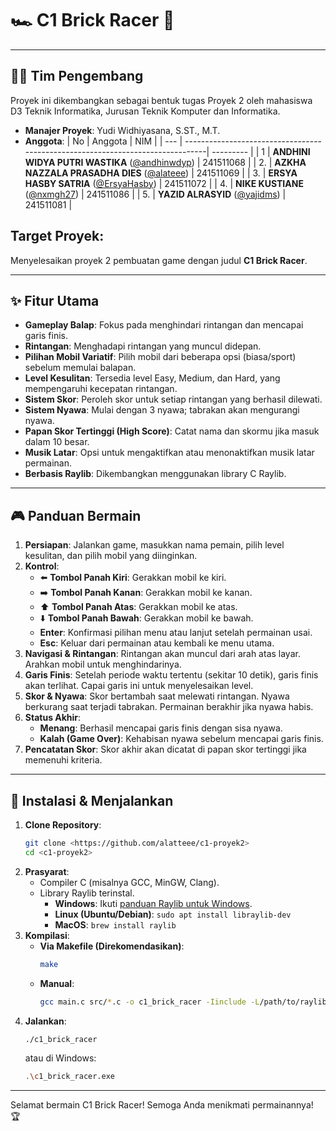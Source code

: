 # 🏎️ C1 Brick Racer 🧱

---

## 🧑‍💻 Tim Pengembang

Proyek ini dikembangkan sebagai bentuk tugas Proyek 2 oleh mahasiswa D3 Teknik Informatika, Jurusan Teknik Komputer dan Informatika.

* **Manajer Proyek**: Yudi Widhiyasana, S.ST., M.T.
* **Anggota**:
| No  | Anggota                                                                        | NIM       |
| --- | -------------------------------------------------------------------------------| --------- |
| 1   | **ANDHINI WIDYA PUTRI WASTIKA** ([@andhinwdyp](https://github.com/andhinwdyp)) | 241511068 |
| 2.  | **AZKHA NAZZALA PRASADHA DIES** ([@alateee](https://github.com/alatteee))      | 241511069 |
| 3.  | **ERSYA HASBY SATRIA** ([@ErsyaHasby](https://github.com/ErsyaHasby))          | 241511072 |
| 4.  | **NIKE KUSTIANE** ([@nxmgh27](https://github.com/nxmgh27))                     | 241511086 |
| 5.  | **YAZID ALRASYID** ([@yajidms](https://github.com/yajidms))                    | 241511081 |

## Target Proyek:
Menyelesaikan proyek 2 pembuatan game dengan judul **C1 Brick Racer**.

---

## ✨ Fitur Utama

* **Gameplay Balap**: Fokus pada menghindari rintangan dan mencapai garis finis.
* **Rintangan**: Menghadapi rintangan yang muncul didepan.
* **Pilihan Mobil Variatif**: Pilih mobil dari beberapa opsi (biasa/sport) sebelum memulai balapan.
* **Level Kesulitan**: Tersedia level Easy, Medium, dan Hard, yang mempengaruhi kecepatan rintangan.
* **Sistem Skor**: Peroleh skor untuk setiap rintangan yang berhasil dilewati.
* **Sistem Nyawa**: Mulai dengan 3 nyawa; tabrakan akan mengurangi nyawa.
* **Papan Skor Tertinggi (High Score)**: Catat nama dan skormu jika masuk dalam 10 besar.
* **Musik Latar**: Opsi untuk mengaktifkan atau menonaktifkan musik latar permainan.
* **Berbasis Raylib**: Dikembangkan menggunakan library C Raylib.

---

## 🎮 Panduan Bermain

1.  **Persiapan**: Jalankan game, masukkan nama pemain, pilih level kesulitan, dan pilih mobil yang diinginkan.
2.  **Kontrol**:
    * ⬅️ **Tombol Panah Kiri**: Gerakkan mobil ke kiri.
    * ➡️ **Tombol Panah Kanan**: Gerakkan mobil ke kanan.
    * ⬆️ **Tombol Panah Atas**: Gerakkan mobil ke atas.
    * ⬇️ **Tombol Panah Bawah**: Gerakkan mobil ke bawah.
    * **Enter**: Konfirmasi pilihan menu atau lanjut setelah permainan usai.
    * **Esc**: Keluar dari permainan atau kembali ke menu utama.
3.  **Navigasi & Rintangan**: Rintangan akan muncul dari arah atas layar. Arahkan mobil untuk menghindarinya.
4.  **Garis Finis**: Setelah periode waktu tertentu (sekitar 10 detik), garis finis akan terlihat. Capai garis ini untuk menyelesaikan level.
5.  **Skor & Nyawa**: Skor bertambah saat melewati rintangan. Nyawa berkurang saat terjadi tabrakan. Permainan berakhir jika nyawa habis.
6.  **Status Akhir**:
    * **Menang**: Berhasil mencapai garis finis dengan sisa nyawa.
    * **Kalah (Game Over)**: Kehabisan nyawa sebelum mencapai garis finis.
7.  **Pencatatan Skor**: Skor akhir akan dicatat di papan skor tertinggi jika memenuhi kriteria.

---

## 🔧 Instalasi & Menjalankan

1.  **Clone Repository**:
    ```bash
    git clone <https://github.com/alatteee/c1-proyek2>
    cd <c1-proyek2>
    ```
2.  **Prasyarat**:
    * Compiler C (misalnya GCC, MinGW, Clang).
    * Library Raylib terinstal.
        * **Windows**: Ikuti [panduan Raylib untuk Windows](https://github.com/raysan5/raylib/wiki/Working-on-Windows).
        * **Linux (Ubuntu/Debian)**: `sudo apt install libraylib-dev`
        * **MacOS**: `brew install raylib`
3.  **Kompilasi**:
    * **Via Makefile (Direkomendasikan)**:
        ```bash
        make
        ```
    * **Manual**:
        ```bash
        gcc main.c src/*.c -o c1_brick_racer -Iinclude -L/path/to/raylib/lib -lraylib -lopengl32 -lgdi32 -lwinmm -lm -lpthread -lwinpthread
        ```
4.  **Jalankan**:
    ```bash
    ./c1_brick_racer
    ```
    atau di Windows:
    ```bash
    .\c1_brick_racer.exe
    ```

---

Selamat bermain C1 Brick Racer! Semoga Anda menikmati permainannya! 🏆